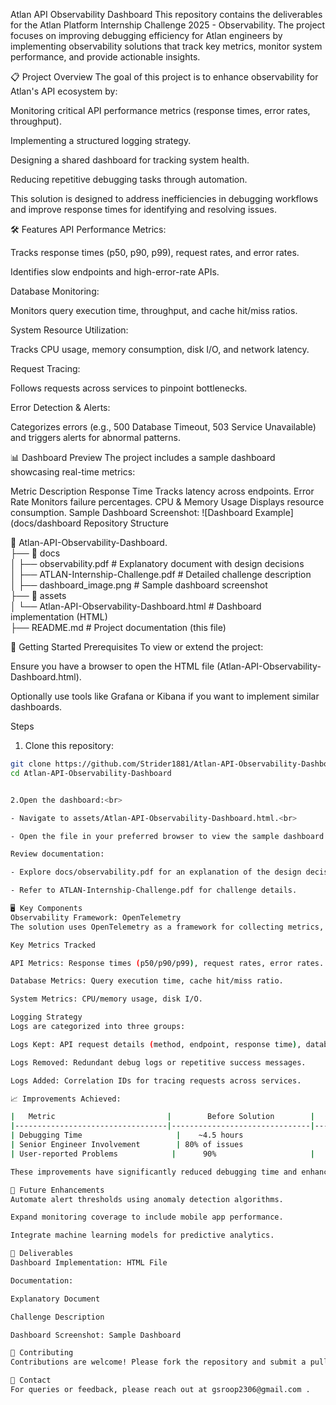 
Atlan API Observability Dashboard
This repository contains the deliverables for the Atlan Platform Internship Challenge 2025 - Observability. The project focuses on improving debugging efficiency for Atlan engineers by implementing observability solutions that track key metrics, monitor system performance, and provide actionable insights.

📋 Project Overview
The goal of this project is to enhance observability for Atlan's API ecosystem by:

Monitoring critical API performance metrics (response times, error rates, throughput).

Implementing a structured logging strategy.

Designing a shared dashboard for tracking system health.

Reducing repetitive debugging tasks through automation.

This solution is designed to address inefficiencies in debugging workflows and improve response times for identifying and resolving issues.

🛠️ Features
API Performance Metrics:

Tracks response times (p50, p90, p99), request rates, and error rates.

Identifies slow endpoints and high-error-rate APIs.

Database Monitoring:

Monitors query execution time, throughput, and cache hit/miss ratios.

System Resource Utilization:

Tracks CPU usage, memory consumption, disk I/O, and network latency.

Request Tracing:

Follows requests across services to pinpoint bottlenecks.

Error Detection & Alerts:

Categorizes errors (e.g., 500 Database Timeout, 503 Service Unavailable) and triggers alerts for abnormal patterns.

📊 Dashboard Preview
The project includes a sample dashboard showcasing real-time metrics:

Metric	Description
Response Time	Tracks latency across endpoints.
Error Rate	Monitors failure percentages.
CPU & Memory Usage	Displays resource consumption.
Sample Dashboard Screenshot:
![Dashboard Example](docs/dashboard Repository Structure

📂 Atlan-API-Observability-Dashboard. <br>
├── 📂 docs <br>
│   ├── observability.pdf        # Explanatory document with design decisions <br>
│   ├── ATLAN-Internship-Challenge.pdf # Detailed challenge description<br>
│   ├── dashboard_image.png      # Sample dashboard screenshot<br>
├── 📂 assets<br>
│   └── Atlan-API-Observability-Dashboard.html # Dashboard implementation (HTML)<br>
├── README.md                    # Project documentation (this file)<br>


🚀 Getting Started
Prerequisites
To view or extend the project:

Ensure you have a browser to open the HTML file (Atlan-API-Observability-Dashboard.html).

Optionally use tools like Grafana or Kibana if you want to implement similar dashboards.

Steps

1. Clone this repository:

```bash
git clone https://github.com/Strider1881/Atlan-API-Observability-Dashboard.git
cd Atlan-API-Observability-Dashboard


2.Open the dashboard:<br>

- Navigate to assets/Atlan-API-Observability-Dashboard.html.<br>

- Open the file in your preferred browser to view the sample dashboard.

Review documentation:

- Explore docs/observability.pdf for an explanation of the design decisions.

- Refer to ATLAN-Internship-Challenge.pdf for challenge details.

🖥️ Key Components
Observability Framework: OpenTelemetry
The solution uses OpenTelemetry as a framework for collecting metrics, logs, and traces across services. This ensures compatibility with various monitoring tools while providing comprehensive system insights.

Key Metrics Tracked

API Metrics: Response times (p50/p90/p99), request rates, error rates.

Database Metrics: Query execution time, cache hit/miss ratio.

System Metrics: CPU/memory usage, disk I/O.

Logging Strategy
Logs are categorized into three groups:

Logs Kept: API request details (method, endpoint, response time), database query logs.

Logs Removed: Redundant debug logs or repetitive success messages.

Logs Added: Correlation IDs for tracing requests across services.

📈 Improvements Achieved:

|   Metric	                       |        Before Solution        |                After Solution   |
|----------------------------------|-------------------------------|---------------------------------|
| Debugging Time	                 |    ~4.5 hours	                |        ~35 minutes              |
| Senior Engineer Involvement	     | 80% of issues	                |       25% of issues             |
| User-reported Problems	        |      90%	                   |                 25%             |

These improvements have significantly reduced debugging time and enhanced team productivity.

🌟 Future Enhancements
Automate alert thresholds using anomaly detection algorithms.

Expand monitoring coverage to include mobile app performance.

Integrate machine learning models for predictive analytics.

📄 Deliverables
Dashboard Implementation: HTML File

Documentation:

Explanatory Document

Challenge Description

Dashboard Screenshot: Sample Dashboard

🤝 Contributing
Contributions are welcome! Please fork the repository and submit a pull request with detailed explanations of your changes.

📧 Contact
For queries or feedback, please reach out at gsroop2306@gmail.com .

